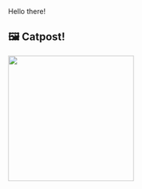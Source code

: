Hello there!



## 🖼️ Catpost!

<sub>
    <img src="https://cdn2.thecatapi.com/images/bte.jpg" height="256">
</sub>

